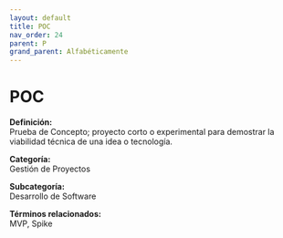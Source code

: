 ```yaml
---
layout: default
title: POC
nav_order: 24
parent: P
grand_parent: Alfabéticamente
---
```


# POC

**Definición:**  
Prueba de Concepto; proyecto corto o experimental para demostrar la viabilidad técnica de una idea o tecnología.

**Categoría:**  
Gestión de Proyectos  

**Subcategoría:**  
Desarrollo de Software

**Términos relacionados:**  
MVP, Spike
